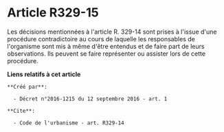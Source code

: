 # Article R329-15

Les décisions mentionnées à l'article R. 329-14 sont prises à l'issue d'une procédure contradictoire au cours de laquelle les
responsables de l'organisme sont mis à même d'être entendus et de faire part de leurs observations. Ils peuvent se faire
représenter ou assister lors de cette procédure.

**Liens relatifs à cet article**

	**Créé par**:

	  - Décret n°2016-1215 du 12 septembre 2016 - art. 1

	**Cite**:

	  - Code de l'urbanisme - art. R329-14
